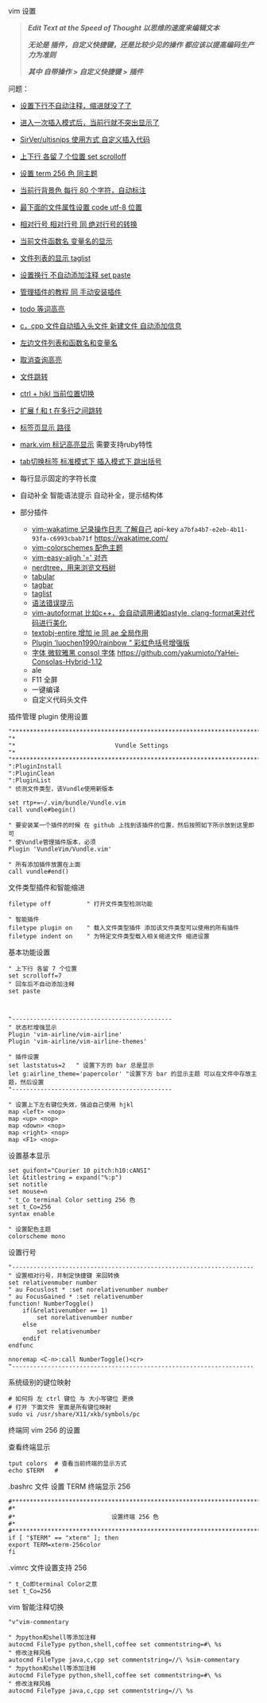vim 设置

> ***Edit Text at the Speed of Thought  以思维的速度来编辑文本***
>
> ***无论是 插件，自定义快捷键，还是比较少见的操作 都应该以提高编码生产力为准则***
>
> ***其中 自带操作 > 自定义快捷键 > 插件*** 



问题：

- <u>设置下行不自动注释，缩进就没了了</u>
- <u>进入一次插入模式后，当前行就不突出显示了</u>
- <u>SirVer/ultisnips 使用方式  自定义插入代码</u>



- <u>上下行 各留 7 个位置 set scrolloff</u>
- <u>设置 term 256 色 同主题</u> 
- <u>当前行背景色  每行 80 个字符，自动标注</u> 
- <u>最下面的文件属性设置 code utf-8 位置</u>
- <u>相对行号 相对行号 同 绝对行号的转换</u>
- <u>当前文件函数名 变量名的显示</u> 
- <u>文件列表的显示 taglist</u>
- <u>设置换行 不自动添加注释  set paste</u>
- <u>管理插件的教程 同 手动安装插件</u>
- <u>todo 等词高亮</u>
- <u>c，cpp 文件自动插入头文件   新建文件 自动添加信息</u>
- <u>左边文件列表和函数名和变量名</u>
- <u>取消查询高亮</u>
- <u>文件跳转</u>
- <u>ctrl + hjkl 当前位置切换</u>
- <u>扩展 f 和 t 在多行之间跳转</u>
- <u>标签页显示 路径</u>
- <u>mark.vim  标记高亮显示</u>  需要支持ruby特性
- <u>tab切换标签 标准模式下  插入模式下  跳出括号</u>
- 每行显示固定的字符长度
- 自动补全 智能语法提示 自动补全，提示结构体



- 部分插件 
  - <u>vim-wakatime 记录操作日志 了解自己</u>   api-key `a7bfa4b7-e2eb-4b11-93fa-c6993cbab71f`  https://wakatime.com/
  - <u>vim-colorschemes 配色主题</u> 
  - <u>vim-easy-aligh '=' 对齐</u>
  - <u>nerdtree，用来浏览文档树</u>
  - <u>tabular</u>
  - <u>tagbar</u>
  - <u>taglist</u>
  - <u>语法错误提示</u>  
  - <u>vim-autoformat 比如c++，会自动调用诸如astyle, clang-format来对代码进行美化</u>
  - <u>textobj-entire 增加 ie 同 ae 全局作用</u> 
  - <u>Plugin 'luochen1990/rainbow  " 彩虹色括号增强版</u>
  - <u>字体 微软雅黑 consol 字体</u>   https://github.com/yakumioto/YaHei-Consolas-Hybrid-1.12
  - ale 
  - F11 全屏
  - 一键编译
  - 自定义代码头文件



插件管理 plugin 使用设置

```shell
"*************************************************************************************
"*
"*                            Vundle Settings
"*
"*************************************************************************************
":PluginInstall 
":PluginClean
":PluginList
" 侦测文件类型，该Vundle使用新版本

set rtp+=~/.vim/bundle/Vundle.vim
call vundle#begin()

" 要安装某一个插件的时候 在 github 上找到该插件的位置，然后按照如下所示放到这里即可
" 使Vundle管理插件版本，必须
Plugin 'VundleVim/Vundle.vim'

" 所有添加插件放置在上面
call vundle#end()
```



文件类型插件和智能缩进

```shell
filetype off		  " 打开文件类型检测功能

" 智能插件
filetype plugin on    " 载入文件类型插件 添加该文件类型可以使用的所有插件
filetype indent on    " 为特定文件类型载入相关缩进文件 缩进设置
```



基本功能设置

```shell
" 上下行 各留 7 个位置
set scrolloff=7
" 回车后不自动添加注释
set paste
 


"---------------------------------------------
" 状态栏增强显示
Plugin 'vim-airline/vim-airline'
Plugin 'vim-airline/vim-airline-themes'

" 插件设置
set laststatus=2   " 设置下方的 bar 总是显示
let g:airline_theme='papercolor' "设置下方 bar 的显示主题 可以在文件中存放主题，然后设置
"---------------------------------------------

" 设置上下左右键位失效，强迫自己使用 hjkl
map <left> <nop>
map <up> <nop>
map <down> <nop>
map <right> <nop>
map <F1> <nop>
```



设置基本显示

```shell
set guifont="Courier 10 pitch:h10:cANSI"
let &titlestring = expand("%:p")
set notitle
set mouse=n
" t_Co terminal Color setting 256 色
set t_Co=256
syntax enable

" 设置配色主题
colorscheme mono
```





设置行号

```shell
"--------------------------------------------------------------------
" 设置相对行号，并制定快捷键 来回转换
set relativenmuber number
" au Focuslost * :set norelativenumber number
" au FocusGained * :set relativenumber
function! NumberToggle()
	if(&relativenumber == 1)
		set norelativenumber number
	else
		set relativenumber
	endif
endfunc

nnoremap <C-n>:call NumberToggle()<cr>
"-------------------------------------------------------------------- 
```



系统级别的键位映射

```shell
# 如何将 左 ctrl 键位 与 大小写键位 更换
# 打开 下面文件 里面是所有键位映射 
sudo vi /usr/share/X11/xkb/symbols/pc
```



终端同 vim 256 的设置

查看终端显示

```shell
tput colors  # 查看当前终端的显示方式
echo $TERM   # 
```

.bashrc 文件 设置 TERM 终端显示 256

```shell
#**************************************************************************************
#*
#*                           设置终端 256 色 
#*
#**************************************************************************************
if [ "$TERM" == "xterm" ]; then
export TERM=xterm-256color
fi
```



.vimrc 文件设置支持 256 

```SHELL
" t_Co即terminal Color之意
set t_Co=256 
```



vim 智能注释切换

```shell
"v"vim-commentary

" 为python和shell等添加注释
autocmd FileType python,shell,coffee set commentstring=#\ %s
" 修改注释风格
autocmd FileType java,c,cpp set commentstring=//\ %sim-commentary
" 为python和shell等添加注释
autocmd FileType python,shell,coffee set commentstring=#\ %s
" 修改注释风格
autocmd FileType java,c,cpp set commentstring=//\ %s
```


